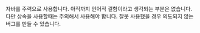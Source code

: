 자바를 주력으로 사용합니다. 아직까지 언어적 결함이라고 생각되는 부분은 없습니다. 다만 상속을 사용할때는 주의해서 사용해야 합니다. 잘못 사용했을 경우 의도되지 않는 버그를 만들 수 있습니다.
